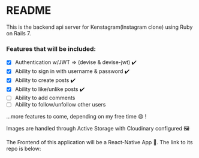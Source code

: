 # README

This is the backend api server for Kenstagram(Instagram clone) using Ruby on Rails 7.

### Features that will be included:
 - [x] Authentication w/JWT => (devise & devise-jwt) ✔️
 - [x] Ability to sign in with username & password ✔️
 - [x] Ability to create posts ✔️
 - [x] Ability to like/unlike posts ✔️
 - [ ] Ability to add comments
 - [ ] Ability to follow/unfollow other users

...more features to come, depending on my free time 😄 !

Images are handled through Active Storage with Cloudinary configured 🖼️

The Frontend of this application will be a React-Native App 📱. The link to its repo is below:


